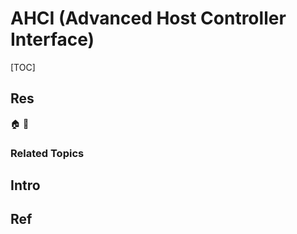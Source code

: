 # AHCI (Advanced Host Controller Interface)

[TOC]



## Res
🏠 
🚧 


### Related Topics



## Intro



## Ref
